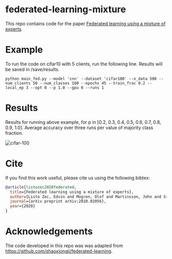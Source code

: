 # federated-learning-mixture
This repo contains code for the paper [Federated learning using a mixture of experts](https://arxiv.org/abs/2010.02056).

# Example
To run the code on cifar10 with 5 clients, run the following line. Results will be saved in /save/results.

`python main_fed.py --model 'cnn' --dataset 'cifar100' --n_data 500 --num_clients 50 --num_classes 100 --epochs 45 --train_frac 0.2 --local_ep 3 --opt 0 --p 1.0 --gpu 0 --runs 1`
# Results
Results for running above example, for p in [0.2, 0.3, 0.4, 0.5, 0.6, 0.7, 0.8, 0.9, 1.0].  Average accuracy over three runs per value of majority class fraction.

![cifar-100](https://github.com/edvinli/federated-learning-mixture/blob/main/figures/c_100(1).png)

# Cite
If you find this work useful, please cite us using the following bibtex:
```bibtex
@article{listozec2020federated,
  title={Federated learning using a mixture of experts},
  author={Listo Zec, Edvin and Mogren, Olof and Martinsson, John and S{\"u}tfeld, Leon Ren{\'e} and Gillblad, Daniel},
  journal={arXiv preprint arXiv:2010.02056},
  year={2020}
}

```

# Acknowledgements
The code developed in this repo was was adapted from https://github.com/shaoxiongji/federated-learning.
